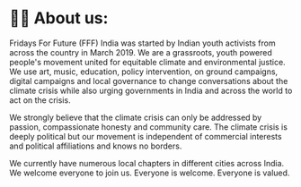 # 👋🏾 About us:

Fridays For Future (FFF) India was started by Indian youth activists from across the country in March 2019. We are a grassroots, youth powered people's movement united for equitable climate and environmental justice. We use art, music, education, policy intervention, on ground campaigns, digital campaigns and local governance to change conversations about the climate crisis while also urging governments in India and across the world to act on the crisis.

We strongly believe that the climate crisis can only be addressed by passion, compassionate honesty and community care. The climate crisis is deeply political but our movement is independent of commercial interests and political affiliations and knows no borders.

We currently have numerous local chapters in different cities across India. We welcome everyone to join us. Everyone is welcome. Everyone is valued.